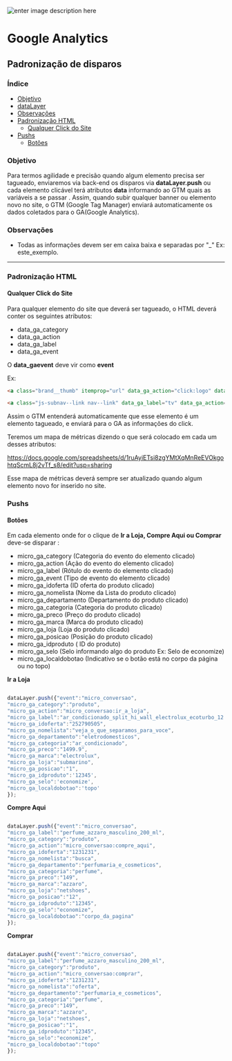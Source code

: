 ﻿






![enter image description here](http://image.buscape.com/material/buscape.png)

# **Google Analytics**

## **Padronização de disparos**

### **Índice**

- [Objetivo](#objetivo)
- [dataLayer](#datalayer)
- [Observações](#observações)
- [Padronização HTML](#padronização-html)
	- [Qualquer Click do Site](#qualquer-click-do-site)
- [Pushs](#pushs)
	- [Botões](#botões) 



### **Objetivo**

Para termos agilidade e precisão quando algum elemento precisa ser tagueado, enviaremos via back-end os disparos via  **dataLayer.push** ou cada elemento clicável terá atributos **data** informando ao GTM quais as variáveis a se passar . Assim, quando subir qualquer banner ou elemento novo no site, o GTM (Google Tag Manager) enviará automaticamente os dados coletados para o GA(Google Analytics). 



### **Observações**

 - Todas as informações devem ser em caixa baixa e separadas por "_" Ex: este_exemplo.
-------

### **Padronização HTML**


#### **Qualquer Click do Site**

Para qualquer elemento do site que deverá ser tagueado, o HTML deverá conter os seguintes atributos:

 - data_ga_category
 - data_ga_action
 - data_ga_label
 - data_ga_event

O **data_gaevent** deve vir como **event**

Ex:

```html
<a class="brand__thumb" itemprop="url" data_ga_action="click:logo" data_ga_category="header" data_ga_event="event" title="Buscapé" href="/"><img itemprop="logo" alt="Buscapé" srcset="https://imagebuscape-a.akamaihd.net/material/logo-buscape.svg" src="https://imagebuscape-a.akamaihd.net/material/buscape.png"></a>

<a class="js-subnav--link nav--link" data_ga_label="tv" data_ga_action="menu_principal" data_ga_category="menu" data_ga_event="event" itemprop="url" log-cat-attribute="log-cat-attribute" log_id="2852" href="/tv"><span class="nav--link__line"></span><i class="nav--ico nav--ico-left nav--ico-large ico--tv"></i>TV<i class="nav--ico nav--ico-right ico--arrow fl-right"></i></a>
```

Assim o GTM entenderá automaticamente que esse elemento é um elemento tagueado, e enviará para o GA as informações do click.

Teremos um mapa de métricas dizendo o que será colocado em cada um desses atributos:

https://docs.google.com/spreadsheets/d/1ruAyiETsi8zgYMtXqMnReEVOkgohtqScmL8j2vTf_s8/edit?usp=sharing

Esse mapa de métricas deverá sempre ser atualizado quando algum elemento novo for inserido no site.

### **Pushs**

#### **Botões**

Em cada elemento onde for o clique de **Ir a Loja,  Compre Aqui ou Comprar**  deve-se disparar :

 - micro_ga_category (Categoria do evento do elemento clicado)
 - micro_ga_action (Ação do evento do elemento clicado)
 - micro_ga_label (Rótulo  do evento do elemento clicado)
 - micro_ga_event (Tipo de evento do elemento clicado)
 - micro_ga_idoferta (ID oferta do produto clicado)
 - micro_ga_nomelista (Nome da Lista do produto clicado)
 - micro_ga_departamento (Departamento do produto clicado)
 - micro_ga_categoria (Categoria do produto clicado)
 - micro_ga_preco (Preço do produto clicado)
 - micro_ga_marca (Marca do produto clicado)
 - micro_ga_loja (Loja do produto clicado)
 - micro_ga_posicao (Posição do produto clicado)
 - micro_ga_idproduto ( ID do produto)
 - micro_ga_selo (Selo informando algo do produto Ex: Selo de economize)
 - micro_ga_localdobotao (Indicativo se o botão está no corpo da página ou no topo)

**Ir a Loja**
```js

dataLayer.push({"event":"micro_conversao",
"micro_ga_category":"produto",
"micro_ga_action":"micro_conversao:ir_a_loja",
"micro_ga_label":"ar_condicionado_split_hi_wall_electrolux_ecoturbo_12.000_btu_/_h_frio_r410_-_220_volts",
"micro_ga_idoferta":"252790505",
"micro_ga_nomelista":"veja_o_que_separamos_para_voce",
"micro_ga_departamento":"eletrodomesticos",
"micro_ga_categoria":"ar_condicionado",
"micro_ga_preco":"1499.9",
"micro_ga_marca":"electrolux",
"micro_ga_loja":"submarino",
"micro_ga_posicao":"1",
"micro_ga_idproduto":'12345',
"micro_ga_selo":'economize',
"micro_ga_localdobotao":'topo'
});
```


**Compre Aqui**
```js

dataLayer.push({"event":"micro_conversao",
"micro_ga_label":"perfume_azzaro_masculino_200_ml",
"micro_ga_category":"produto",
"micro_ga_action":"micro_conversao:compre_aqui",
"micro_ga_idoferta":"1231231",
"micro_ga_nomelista":"busca",
"micro_ga_departamento":"perfumaria_e_cosmeticos",
"micro_ga_categoria":"perfume",
"micro_ga_preco":"149",
"micro_ga_marca":"azzaro",  
"micro_ga_loja":"netshoes", 
"micro_ga_posicao":"12", 
"micro_ga_idproduto":"12345", 
"micro_ga_selo":"economize", 
"micro_ga_localdobotao":"corpo_da_pagina"
});

```
**Comprar**

```js

dataLayer.push({"event":"micro_conversao",
"micro_ga_label":"perfume_azzaro_masculino_200_ml",
"micro_ga_category":"produto",
"micro_ga_action":"micro_conversao:comprar",
"micro_ga_idoferta":"1231231",
"micro_ga_nomelista":"oferta",
"micro_ga_departamento":"perfumaria_e_cosmeticos",
"micro_ga_categoria":"perfume",
"micro_ga_preco":"149",
"micro_ga_marca":"azzaro", 
"micro_ga_loja":"netshoes",
"micro_ga_posicao":"1",
"micro_ga_idproduto":"12345",
"micro_ga_selo":"economize",
"micro_ga_localdobotao":"topo"
});

```




